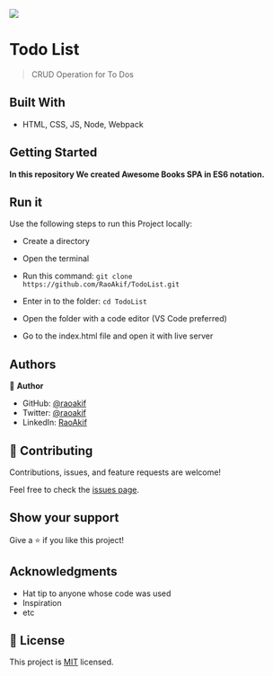 ![](https://img.shields.io/badge/Microverse-blueviolet)

# Todo List

> CRUD Operation for To Dos


## Built With

- HTML, CSS, JS, Node, Webpack


## Getting Started

**In this repository We created Awesome Books SPA in ES6 notation.**

## Run it

Use the following steps to run this Project locally:

- Create a directory

- Open the terminal

- Run this command:
`git clone https://github.com/RaoAkif/TodoList.git`

- Enter in to the folder:
`cd TodoList`

- Open the folder with a code editor (VS Code preferred)

- Go to the index.html file and open it with live server



## Authors

👤 **Author**

- GitHub: [@raoakif](https://github.com/RaoAkif)
- Twitter: [@raoakif](https://twitter.com/RaoAkif)
- LinkedIn: [RaoAkif](https://linkedin.com/in/RaoAkif)


## 🤝 Contributing

Contributions, issues, and feature requests are welcome!

Feel free to check the [issues page](../../issues/).

## Show your support

Give a ⭐️ if you like this project!

## Acknowledgments

- Hat tip to anyone whose code was used
- Inspiration
- etc


## 📝 License

This project is [MIT](./MIT.md) licensed.
